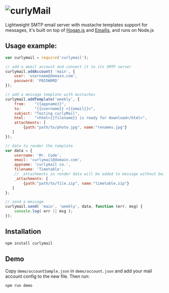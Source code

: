 ![curlyMail](https://raw.githubusercontent.com/jacoborus/curlymail/master/brand/curlymail.png 'curlyMail logo')
===============================================================================================================


Lightweight SMTP email server with mustache templates support for messages, it's built on top of [Hogan.js](http://twitter.github.io/hogan.js/) and [Emailjs](https://github.com/eleith/emailjs), and runs on Node.js


Usage example:
--------------

```js
var curlymail = require('curlymail');

// add a email account and connect it to its SMTP server
curlymail.addAccount( 'main', {
    user: 'username@domain.com',
    password: 'PA55W0RD'
});

// add a message template with mustaches
curlymail.addTemplate('weekly', {
    from:    "{{appname}}",
    to:      "{{username}} <{{email}}>",
    subject: "Testing curlyMail",
    html:    "<html>{{filename}} is ready for download</html>",
    attachments: [
        {path:"path/to/photo.jpg", name:"renames.jpg"}
   ]
});

// data to render the template
var data = {
    username: 'Mr. Code',
    email: 'curlymail@domain.com',
    appname: 'curlymail co.',
    filename: 'Timetable',
    // _attachments in render data will be added to message without being rendering
    _attachments: [
        {path:"path/to/file.zip", name:"timetable.zip"}
   ]
};

// send a message
curlymail.send( 'main', 'weekly', data, function (err, msg) {
    console.log( err || msg );
});
```


Installation
------------

```sh
npm install curlymail
```


Demo
----

Copy `demo/accountSample.json` in `demo/account.json` and add your mail account config to the new file. Then run:

```sh
npm run demo
```


